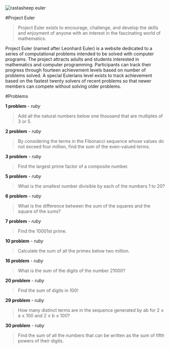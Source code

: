 ![rastasheep euler](http://projecteuler.net/profile/rastasheep.png)

#Project Euler

>Project Euler exists to encourage, challenge, and develop the skills and enjoyment of anyone with an interest in the fascinating world of mathematics.

Project Euler (named after Leonhard Euler) is a website dedicated to a series of computational problems intended to be solved with computer programs. The project attracts adults and students interested in mathematics and computer programming. Participants can track their progress through fourteen achievement levels based on number of problems solved. A special Eulerians level exists to track achievement based on the fastest twenty solvers of recent problems so that newer members can compete without solving older problems.

#Problems

__1 problem__ - *ruby*
>Add all the natural numbers below one thousand that are multiples of 3 or 5.

__2 problem__ - *ruby*
>By considering the terms in the Fibonacci sequence whose values do not exceed four million, find the sum of the even-valued terms.

__3 problem__ - *ruby*
>Find the largest prime factor of a composite number.

__5 problem__ - *ruby*
>What is the smallest number divisible by each of the numbers 1 to 20?

__6 problem__ - *ruby*
>What is the difference between the sum of the squares and the square of the sums?

__7 problem__ - *ruby*
>Find the 10001st prime.

__10 problem__ - *ruby*
>Calculate the sum of all the primes below two million.

__16 problem__ - *ruby*
>What is the sum of the digits of the number 21000?

__20 problem__ - *ruby*
>Find the sum of digits in 100!

__29 problem__ - *ruby*
>How many distinct terms are in the sequence generated by ab for 2 ≤ a ≤ 100 and 2 ≤ b ≤ 100?

__30 problem__ - *ruby*
>Find the sum of all the numbers that can be written as the sum of fifth powers of their digits.
